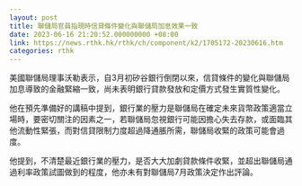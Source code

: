 ```yaml
---
layout: post
title: 聯儲局官員指現時信貸條件變化與聯儲局加息效果一致
date: 2023-06-16 21:20:52.000000000 +08:00
link: https://news.rthk.hk/rthk/ch/component/k2/1705172-20230616.htm
categories: rthk
---
```


美國聯儲局理事沃勒表示，自3月初矽谷銀行倒閉以來，信貸條件的變化與聯儲局加息導致的金融緊縮一致，尚未表明銀行貸款發放和定價方式發生實質性變化。

他在預先準備好的講稿中提到，銀行業的壓力是聯儲局在確定未來貨幣政策適當立場時，要密切關注的因素之一，若聯儲局忽視銀行可能因擔心失去存款，或面臨其他流動性緊張，而對信貸限制力度超過降通脹所需，聯儲局收緊的政策可能會過度。

他提到，不清楚最近銀行業的壓力，是否大大加劇貸款條件收緊，並超出聯儲局通過利率政策試圖做到的程度，他亦未有對聯儲局7月政策決定作出評論。
